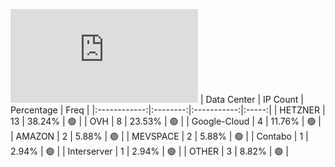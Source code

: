 ![Diagramm](https://github.com/obajay/StateSync-snapshots/blob/main/Projects/Carbon/1/README.md)
| Data Center | IP Count | Percentage | Freq |
|:------------:|:--------:|:-----------:|:-----:|
| HETZNER | 13 | 38.24% | 🟢 |
| OVH | 8 | 23.53% | 🟢 |
| Google-Cloud | 4 | 11.76% | 🟢 |
| AMAZON | 2 | 5.88% | 🟢 |
| MEVSPACE | 2 | 5.88% | 🟢 |
| Contabo | 1 | 2.94% | 🟢 |
| Interserver | 1 | 2.94% | 🟢 |
| OTHER | 3 | 8.82% | 🟢 |